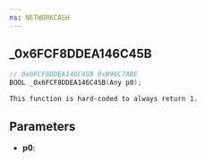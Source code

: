 ```yaml
---
ns: NETWORKCASH
---
```

## _0x6FCF8DDEA146C45B

```c
// 0x6FCF8DDEA146C45B 0xB96C7ABE
BOOL _0x6FCF8DDEA146C45B(Any p0);
```

```
This function is hard-coded to always return 1.
```

## Parameters
* **p0**: 

